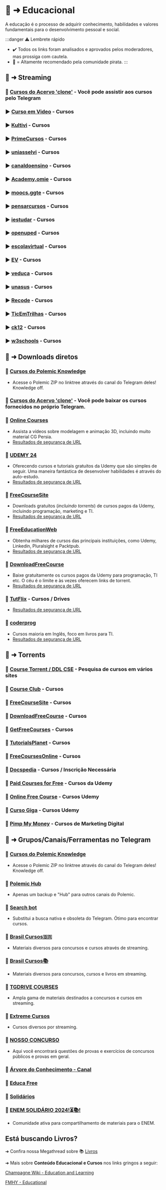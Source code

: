 # 🧠 ➜ Educacional

A educação é o processo de adquirir conhecimento, habilidades e valores fundamentais para o desenvolvimento pessoal e social.

:::danger ⚠️ Lembrete rápido
- ✔️ Todos os links foram analisados ​​e aprovados pelos moderadores, mas prossiga com cautela.
- 🐐 = Altamente recomendado pela comunidade pirata.
:::

## 📑 ➜ Streaming

### 🐐 **[Cursos do Acervo 'clone'](https://t.me/+qgdqvEfryvQ3NzIx)** - Você pode assistir aos cursos pelo Telegram

### ▶️ **[Curso em Video](https://www.cursoemvideo.com/)** - Cursos

### ▶️ **[Kultivi](https://app.kultivi.com/)** - Cursos

### ▶️ **[PrimeCursos](https://www.primecursos.com.br/)** - Cursos

### ▶️ **[uniasselvi](https://portal.uniasselvi.com.br/cursolivre)** - Cursos

### ▶️ **[canaldoensino](https://canaldoensino.com.br/blog/)** - Cursos

### ▶️ **[Academy.omie](https://academy.omie.com.br/)** - Cursos

### ▶️ **[moocs.ggte](https://moocs.ggte.unicamp.br/)** - Cursos

### ▶️ **[pensarcursos](https://www.pensarcursos.com.br/)** - Cursos

### ▶️ **[iestudar](https://iestudar.com/)** - Cursos

### ▶️ **[openuped](https://www.openuped.eu/courses)** - Cursos

### ▶️ **[escolavirtual](https://www.escolavirtual.gov.br/catalogo)** - Cursos

### ▶️ **[EV](https://www.ev.org.br/)** - Cursos

### ▶️ **[veduca](https://veduca.org/gratuitos/)** - Cursos

### ▶️ **[unasus](https://www.unasus.gov.br/cursos/busca?status=com%20oferta%20aberta&busca=&ordenacao=Relev%C3%A2ncia%20na%20busca)** - Cursos

### ▶️ **[Recode](https://recode.org.br)** - Cursos

### ▶️ **[TicEmTrilhas](https://ticemtrilhas.org.br/)** - Cursos

### ▶️ **[ck12](https://www.ck12.org/student/)** - Cursos

### ▶️ **[w3schools](https://w3schools.com/)** - Cursos

## 📑 ➜ Downloads diretos

### 🐐 **[Cursos do Polemic Knowledge](https://snort.social/nprofile1qqsdz5tylydfuc90whzxfw338ry9lppfpydz2n35524wzh3vjrr7ggqpzamhxue69uhhyetvv9ujucmcvdhhyefwdejhgtcpzamhxue69uhkvun9deejumn0wd68yvfwvdhk6tcppemhxue69uhkummn9ekx7mp0g7tmme)**
- Acesse o Polemic ZIP no linktree através do canal do Telegram deles! Knowledge off.

### 🐐 **[Cursos do Acervo 'clone'](https://t.me/+qgdqvEfryvQ3NzIx)** - Você pode baixar os cursos fornecidos no próprio Telegram.

### 🔗 [Online Courses](https://online-courses.club/)

- Assista a vídeos sobre modelagem e animação 3D, incluindo muito material CG Persia.
- [Resultados de segurança de URL](https://www.urlvoid.com/scan/online-courses.club/)

### 🔗 [UDEMY 24](https://udemy24.com/)

- Oferecendo cursos e tutoriais gratuitos da Udemy que são simples de seguir. Uma maneira fantástica de desenvolver habilidades é através do auto-estudo.
- [Resultados de segurança de URL](https://www.urlvoid.com/scan/udemy24.com/)

### 🔗 [FreeCourseSite](https://freecoursesite.com/)

- Downloads gratuitos (_incluindo torrents_) de cursos pagos da Udemy, incluindo programação, marketing e TI.
- [Resultados de segurança de URL](https://www.urlvoid.com/scan/freecoursesite.com/)

### 🔗 [FreeEducationWeb](https://freeeducationweb.com/)

- Obtenha milhares de cursos das principais instituições, como Udemy, Linkedin, Pluralsight e Packtpub.
- [Resultados de segurança de URL](https://www.urlvoid.com/scan/freeeducationweb.com/)

### 🔗 [DownloadFreeCourse](https://downloadfreecourse.com/)

- Baixe gratuitamente os cursos pagos da Udemy para programação, TI etc. O céu é o limite e às vezes oferecem links de torrent.
- [Resultados de segurança de URL](https://www.urlvoid.com/scan/downloadfreecourse.com/)

### 🔗 **[TutFlix](https://tutflix.org/)** - Cursos / Drives

- [Resultados de segurança de URL](https://www.urlvoid.com/scan/tutflix.org/)

### 🔗 [coderprog](https://coderprog.com/)

- Cursos maioria em Inglês, foco em livros para TI.
- [Resultados de segurança de URL](https://www.urlvoid.com/scan/coderprog.com/)

## 📑 ➜ Torrents

### 🧲 [Course Torrent / DDL CSE](https://cse.google.com/cse?cx=37dfc1f1ac9ef45e7) - Pesquisa de cursos em vários sites

### 🧲 [Course Club](https://courseclub.me/) - Cursos

### 🧲 [FreeCourseSite](https://freecoursesite.com/) - Cursos

### 🧲 [DownloadFreeCourse](https://downloadfreecourse.com/) - Cursos

### 🧲 [GetFreeCourses](https://getfreecourses.co/) - Cursos

### 🧲 [TutorialsPlanet](https://tutorialsplanet.net/) - Cursos

### 🧲 [FreeCoursesOnline](https://freecoursesonline.me/) - Cursos

### 🧲 [Docspedia](https://docspedia.world/) - Cursos / Inscrição Necessária

### 🧲 [Paid Courses for Free](https://paidcoursesforfree.com/) - Cursos da Udemy

### 🧲 [Online Free Course](https://www.onlinefreecourse.net/) - Cursos Udemy

### 🧲 [Curso Giga](https://gigacourse.com/) - Cursos Udemy

### 🧲 [Pimp My Money](https://pimpmymoney.net/) - Cursos de Marketing Digital

## 📑 ➜ Grupos/Canais/Ferramentas no Telegram

### 🐐 **[Cursos do Polemic Knowledge](https://snort.social/nprofile1qqsdz5tylydfuc90whzxfw338ry9lppfpydz2n35524wzh3vjrr7ggqpzamhxue69uhhyetvv9ujucmcvdhhyefwdejhgtcpzamhxue69uhkvun9deejumn0wd68yvfwvdhk6tcppemhxue69uhkummn9ekx7mp0g7tmme)**
- Acesse o Polemic ZIP no linktree através do canal do Telegram deles! Knowledge off.

### 🔗 [Polemic Hub](https://t.me/polemic)

- Apenas um backup e "Hub" para outros canais do Polemic.

### 🤖 [Search bot](https://t.me/en_SearchBot)

- Substitui a busca nativa e obsoleta do Telegram. Ótimo para encontrar cursos.

### 🔗 [Brasil Cursos🇧🇷](https://t.me/Brasil_Cursos_Novo)

- Materiais diversos para concursos e cursos através de streaming. 

### 🔗 [Brasil Cursos📚](https://t.me/Cursos_Filmes_Livros)

- Materiais diversos para concursos, cursos e livros em streaming. 

### 🔗 [TGDRIVE COURSES](https://t.me/tgdrivecursos)

- Ampla gama de materiais destinados a concursos e cursos em streaming. 

### 🔗 [Extreme Cursos](https://t.me/Extreme_CursosGratis)

-  Cursos diversos por streaming.

### 🔗 [NOSSO CONCURSO](https://t.me/NOSSOCONCURSO)

- Aqui você encontrará questões de provas e exercícios de concursos públicos e provas em geral.

### 🔗 [Árvore do Conhecimento - Canal](https://t.me/arveduconhecimentu)

### 🔗 [Educa Free](https://t.me/educafree1)

### 🔗 [Solidários](https://t.me/GrupoSolidarios)

### 🔗 [ENEM SOLIDÁRIO 2024!⏳📚!](https://t.me/Enemmateriais2023)

- Comunidade ativa para compartilhamento de materiais para o ENEM.

## Está buscando Livros?

➜ Confira nossa Megathread sobre 📚 [Livros](livros)

➜ Mais sobre **Conteúdo Educacional e Cursos** nos links gringos a seguir:

[Champagne Wiki - Education and Learning](https://champagne.pages.dev/education/)

[FMHY - Educational](https://fmhy.pages.dev/edupiracyguide/)
